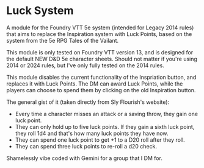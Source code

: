 # Luck System
A module for the Foundry VTT 5e system (intended for Legacy 2014 rules) that aims to replace the Inspiration system with Luck Points, based on the system from the 5e RPG Tales of the Vailant.

This module is only tested on Foundry VTT version 13, and is designed for the default NEW D&D 5e character sheets. Should not matter if you're using 2014 or 2024 rules, but I've only fully tested on the 2014 rules.

This module disables the current functionality of the Inspriation button, and replaces it with Luck Points. The DM can award Luck Points, while the players can choose to spend them by clicking on the old Inspiration button.

The general gist of it (taken directly from Sly Flourish's website):
* Every time a character misses an attack or a saving throw, they gain one luck point.
* They can only hold up to five luck points. If they gain a sixth luck point, they roll 1d4 and that's how many luck points they have now.
* They can spend one luck point to get +1 to a D20 roll after they roll.
* They can spend three luck points to re-roll a d20 check.

Shamelessly vibe coded with Gemini for a group that I DM for.
